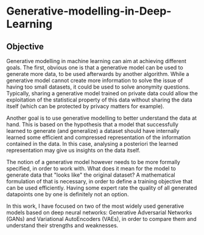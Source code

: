 # Generative-modelling-in-Deep-Learning

## Objective

Generative modelling in machine learning can aim at achieving different goals. The first, obvious one is that a generative model can be used to generate more data, to be used afterwards by another algorithm. While a generative model cannot create more information to solve the issue of having too small datasets, it could be used to solve anonymity questions. Typically, sharing a generative model trained on private data could allow the exploitation of the statistical property of this data without sharing the data itself (which can be protected by privacy matters for example).

Another goal is to use generative modelling to better understand the data at hand. This is based on the hypothesis that a model that successfully learned to generate (and generalize) a dataset should have internally learned some efficient and compressed representation of the information contained in the data. In this case, analysing a posteriori the learned representation may give us insights on the data itself.

The notion of a generative model however needs to be more formally specified, in order to work with. What does it mean for the model to generate data that "looks like" the original dataset? A mathematical formulation of that is necessary, in order to define a training objective that can be used efficiently. Having some expert rate the quality of all generated datapoints one by one is definitely not an option.

In this work, I have focused on two of the most widely used generative models based on deep neural networks: Generative Adversarial Networks (GANs) and Variational AutoEncoders (VAEs), in order to compare them and understand their strengths and weaknesses. 
